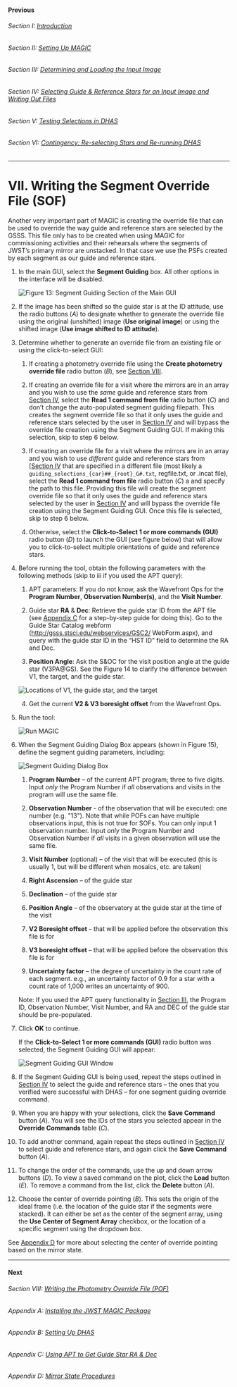 #### Previous

###### Section I: [Introduction](i_introduction.md)

###### Section II: [Setting Up MAGIC](ii_setting_up.md)

###### Section III: [Determining and Loading the Input Image](iii_determining_and_loading_the_input_image.md)

###### Section IV: [Selecting Guide & Reference Stars for an Input Image and Writing Out Files](iv_select_stars_and_write_files.md)

###### Section V: [Testing Selections in DHAS](v_testing_in_dhas.md)

###### Section VI: [Contingency: Re-selecting Stars and Re-running DHAS](vi_contingency_reselect_stars.md)

-----------------------------------------

VII. Writing the Segment Override File (SOF)
=========================================================

Another very important part of MAGIC is creating the override file that can be used to override the way guide and reference stars are selected by the GSSS. This file only has to be created when using MAGIC for commissioning activities and their rehearsals where the segments of JWST’s primary mirror are unstacked. In that case we use the PSFs created by each segment as our guide and reference stars.
1. In the main GUI, select the **Segment Guiding** box. All other options in the interface will be disabled.

   ![Figure 13: Segment Guiding Section of the Main GUI](./figs/figure13_segment_guiding.png)

2. If the image has been shifted so the guide star is at the ID attitude, use the radio buttons (*A*) to designate whether to generate the override file using the original (unshifted) image (**Use original image**) or using the shifted image (**Use image shifted to ID attitude**).

3. Determine whether to generate an override file from an existing file or using the click-to-select GUI:

   1. If creating a photometry override file using the **Create photometry override file** radio button (*B*), see [Section VIII](viii_write_pof.md).

   2. If creating an override file for a visit where the mirrors are in an array and you wish to use the *same* guide and reference stars from [Section IV](iv_select_stars_and_write_files.md), select the **Read 1 command from file** radio button (*C*) and don’t change the auto-populated segment guiding filepath. This creates the segment override file so that it only uses the guide and reference stars selected by the user in [Section IV](iv_select_stars_and_write_files.md) and will bypass the override file creation using the Segment Guiding GUI. If making this selection, skip to step 6 below.

   3. If creating an override file for a visit where the mirrors are in an array and you wish to use *different* guide and reference stars from [[Section IV](iv_select_stars_and_write_files.md) that are specified in a different file (most likely a `guiding_selections_{car}##_{root}_G#.txt`, regfile.txt, or .incat file), select the **Read 1 command from file** radio button (*C*) a and specify the path to this file. Providing this file will create the segment override file so that it only uses the guide and reference stars selected by the user in [Section IV](iv_select_stars_and_write_files.md) and will bypass the override file creation using the Segment Guiding GUI. Once this file is selected, skip to step 6 below.

   4. Otherwise, select the **Click-to-Select 1 or more commands (GUI)** radio button (*D*) to launch the GUI (see figure below) that will allow you to click-to-select multiple orientations of guide and reference stars.
4.
   Before running the tool, obtain the following parameters with the following methods (skip to iii if you used the APT query):

   1. APT parameters: If you do not know, ask the Wavefront Ops for the **Program Number**, **Observation Number(s)**, and the **Visit Number**.

   2. Guide star **RA** & **Dec**: Retrieve the guide star ID from the APT file (see [Appendix C](appendix_c_apt.md) for a step-by-step guide for doing this). Go to the Guide Star Catalog webform (http://gsss.stsci.edu/webservices/GSC2/
WebForm.aspx), and query with the guide star ID in the “HST ID” field to determine the RA and Dec.

   3. **Position Angle**: Ask the S&OC for the visit position angle at the guide star (V3PA@GS).
      See the Figure 14 to clarify the difference between V1, the target, and the guide star.

   ![Locations of V1, the guide star, and the target](./figs/figure14_locations_of_v1.png)

   4. Get the current **V2 & V3 boresight offset** from the Wavefront Ops.

5. Run the tool:

   ![Run MAGIC](./figs/figure_a_run.png)

6. When the Segment Guiding Dialog Box appears (shown in Figure 15), define the segment guiding parameters, including:

   ![Segment Guiding Dialog Box](./figs/figure15_segment_guiding_dialog.png)

   1. **Program Number** – of the current APT program; three to five digits. Input *only* the Program Number if *all* observations and visits in the program will use the same file.

   2. **Observation Number** - of the observation that will be executed: one number (e.g. "13"). Note that while POFs can have multiple observations input, this is not true for SOFs. You can only input 1 observation number. Input *only* the Program Number and Observation Number if *all* visits in a given observation will use the same file.

   3. **Visit Number** (optional) – of the visit that will be executed (this is usually 1, but will be different when mosaics, etc. are taken)

   4. **Right Ascension** – of the guide star

   5. **Declination** – of the guide star

   6. **Position Angle** – of the observatory at the guide star at the time of the visit

   7. **V2 Boresight offset** – that will be applied before the observation this file is for

   8. **V3 boresight offset** – that will be applied before the observation this file is for

   9. **Uncertainty factor** – the degree of uncertainty in the count rate of each segment. e.g., an uncertainty factor of 0.9 for a star with a count rate of 1,000 writes an uncertainty of 900.

   Note: If you used the APT query functionality in [Section III](iii_determining_and_loading_the_input_image.md), the Program ID, Observation Number, Visit Number, and RA and DEC of the guide star should be pre-populated.

7. Click **OK** to continue.

   If the **Click-to-Select 1 or more commands (GUI)** radio button was selected, the Segment Guiding GUI will appear:

   ![Segment Guiding GUI Window](./figs/figure16_segment_guiding_gui.png)

8. If the Segment Guiding GUI is being used, repeat the steps outlined in [Section IV](iv_select_stars_and_write_files.md) to select the guide and reference stars – the ones that you verified were successful with DHAS – for one segment guiding override command.

9. When you are happy with your selections, click the **Save Command** button (*A*). You will see the IDs of the stars you selected appear in the **Override Commands** table (*C*).

10. To add another command, again repeat the steps outlined in [Section IV](iv_select_stars_and_write_files.md) to select guide and reference stars, and again click the **Save Command** button (*A*).

11. To change the order of the commands, use the up and down arrow buttons (*D*). To view a saved command on the plot, click the **Load** button (*E*).  To remove a command from the list, click the **Delete** button (*A*).

12. Choose the center of override pointing (*B*). This sets the origin of the ideal frame (i.e. the location of the guide star if the segments were stacked). It can either be set as the center of the segment array, using the **Use Center of Segment Array** checkbox, or the location of a specific segment using the dropdown box.


See [Appendix D](appendix_d_mirror_states.md) for more about selecting the center of override pointing based on the mirror state.

---------------------------------

#### Next

###### Section VIII: [Writing the Photometry Override File (POF)](viii_write_pof.md)

###### Appendix A: [Installing the JWST MAGIC Package](appendix_a_installing_magic.md)

###### Appendix B: [Setting Up DHAS](appendix_b_opening_dhas.md)

###### Appendix C: [Using APT to Get Guide Star RA & Dec](appendix_c_apt.md)

###### Appendix D: [Mirror State Procedures](appendix_d_mirror_states.md)

